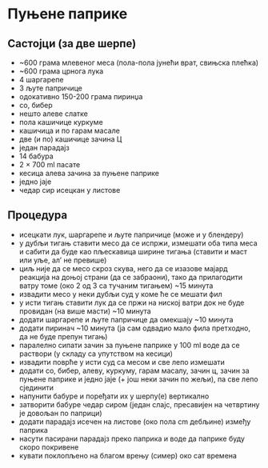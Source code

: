 # Пуњене паприке

## Састојци (за две шерпе)

* ~600 грама млевеног меса (пола-пола јунећи врат, свињска плећка)
* ~600 грама црнога лука
* 4 шаргарепе
* 3 љуте папричице
* одокативно 150-200 грама пиринџа
* со, бибер
* нешто алеве слатке
* пола кашичице куркуме
* кашичица и по гарам масале
* две (и по) кашичице зачина Ц
* један парадајз
* 14 бабура
* 2 × 700 ml пасате
* кесица алева зачина за пуњене паприке
* једно јаје
* чедар сир исецкан у листове

## Процедура

* исецкати лук, шаргарепе и љуте папричице (може и у блендеру)
* у дубљи тигањ ставити месо да се испржи, измешати оба типа меса и сабити да буде као пљескавица ширине тигања (ставити и маст или уље, ал’ не превише)
* циљ није да се месо скроз скува, него да се изазове мајард реакција на доњој страни (да се забраони), тако да прилагодити ватру томе (око 2 од 3 са тучаним тигањем) ~15 минута
* извадити месо у неки дубљи суд у коме ће се мешати фил
* у исти тигањ ставити лук да се пржи на ниској ватри док не буде провидан (на више масти) ~10 минута
* додати шаргарепе и љуте папричице да омекшају ~10 минута
* додати пиринач ~10 минута (ја сам одвадио мало фила претходно, да не буде препун тигањ)
* паралелно сипати зачин за пуњене паприке у 100 ml воде да се раствори (у складу са упутством на кесици)
* извадити поврће у исти суд са месом и све лепо измешати
* додати со, бибер, алеву, куркуму, гарам масалу, зачин ц, зачин за пуњене паприке и једно јаје (+ још неки зачин по жељи), па све лепо сјединити
* напунити бабуре и поређати их у шерпу(е) вертикално
* затворити бабуре чедар сиром (један слајс, пресавијен на четвртину је довољан по паприци)
* додати парадајз исечен на листове (око пола cm дебљине) између паприка
* насути пасирани парадајз преко паприка и воде да паприке буду скоро покривене
* кувати поклопљено на благом врењу (симер) око сат времена

